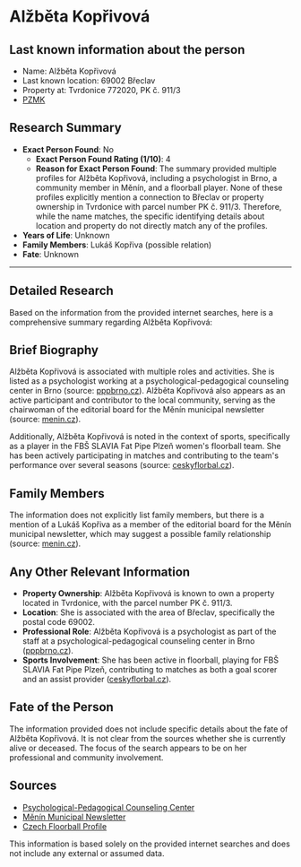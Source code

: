 # Alžběta Kopřivová

## Last known information about the person
- Name: Alžběta Kopřivová
- Last known location: 69002 Břeclav
- Property at: Tvrdonice 772020, PK č. 911/3 
- [PZMK](https://pzmk.cz/None)

## Research Summary
- **Exact Person Found**: No
  - **Exact Person Found Rating (1/10)**: 4
  - **Reason for Exact Person Found**: The summary provided multiple profiles for Alžběta Kopřivová, including a psychologist in Brno, a community member in Měnín, and a floorball player. None of these profiles explicitly mention a connection to Břeclav or property ownership in Tvrdonice with parcel number PK č. 911/3. Therefore, while the name matches, the specific identifying details about location and property do not directly match any of the profiles.
- **Years of Life**: Unknown
- **Family Members**: Lukáš Kopřiva (possible relation)
- **Fate**: Unknown

---

## Detailed Research
Based on the information from the provided internet searches, here is a comprehensive summary regarding Alžběta Kopřivová:

## Brief Biography

Alžběta Kopřivová is associated with multiple roles and activities. She is listed as a psychologist working at a psychological-pedagogical counseling center in Brno (source: [pppbrno.cz](https://www.pppbrno.cz/lomena.php)). Alžběta Kopřivová also appears as an active participant and contributor to the local community, serving as the chairwoman of the editorial board for the Měnín municipal newsletter (source: [menin.cz](https://www.menin.cz/obec/zpravodaj)). 

Additionally, Alžběta Kopřivová is noted in the context of sports, specifically as a player in the FBŠ SLAVIA Fat Pipe Plzeň women's floorball team. She has been actively participating in matches and contributing to the team's performance over several seasons (source: [ceskyflorbal.cz](https://www.ceskyflorbal.cz/person/detail/player/1104150052?locale=en)).

## Family Members

The information does not explicitly list family members, but there is a mention of a Lukáš Kopřiva as a member of the editorial board for the Měnín municipal newsletter, which may suggest a possible family relationship (source: [menin.cz](https://www.menin.cz/obec/zpravodaj)).

## Any Other Relevant Information

- **Property Ownership**: Alžběta Kopřivová is known to own a property located in Tvrdonice, with the parcel number PK č. 911/3.
- **Location**: She is associated with the area of Břeclav, specifically the postal code 69002.
- **Professional Role**: Alžběta Kopřivová is a psychologist as part of the staff at a psychological-pedagogical counseling center in Brno ([pppbrno.cz](https://www.pppbrno.cz/lomena.php)).
- **Sports Involvement**: She has been active in floorball, playing for FBŠ SLAVIA Fat Pipe Plzeň, contributing to matches as both a goal scorer and an assist provider ([ceskyflorbal.cz](https://www.ceskyflorbal.cz/person/detail/player/1104150052?locale=en)).

## Fate of the Person

The information provided does not include specific details about the fate of Alžběta Kopřivová. It is not clear from the sources whether she is currently alive or deceased. The focus of the search appears to be on her professional and community involvement.

## Sources

- [Psychological-Pedagogical Counseling Center](https://www.pppbrno.cz/lomena.php)
- [Měnín Municipal Newsletter](https://www.menin.cz/obec/zpravodaj)
- [Czech Floorball Profile](https://www.ceskyflorbal.cz/person/detail/player/1104150052?locale=en)

This information is based solely on the provided internet searches and does not include any external or assumed data.
    